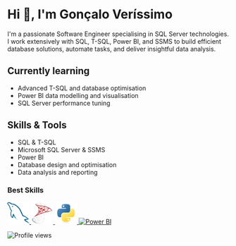 # Hi 👋, I'm Gonçalo Veríssimo

I'm a passionate Software Engineer specialising in SQL Server technologies. I work extensively with SQL, T-SQL, Power BI, and SSMS to build efficient database solutions, automate tasks, and deliver insightful data analysis.

## Currently learning
- Advanced T-SQL and database optimisation
- Power BI data modelling and visualisation
- SQL Server performance tuning

## Skills & Tools
- SQL & T-SQL
- Microsoft SQL Server & SSMS
- Power BI
- Database design and optimisation
- Data analysis and reporting

### Best Skills

<a href="https://www.w3schools.com/sql/" target="_blank">
  <img src="https://raw.githubusercontent.com/devicons/devicon/master/icons/mysql/mysql-original.svg"  
  alt="SQL" width="50">
</a>

<a href="https://learn.microsoft.com/pt-pt/training/modules/get-started-transact-sql-programming/" target="_blank">
  <img src="https://raw.githubusercontent.com/devicons/devicon/master/icons/microsoftsqlserver/microsoftsqlserver-original.svg" 
  alt="T-SQL" width="50">
</a>

<a href="https://www.python.org" target="_blank">
  <img src="https://raw.githubusercontent.com/devicons/devicon/master/icons/python/python-original.svg"  
  alt="Python" width="50">
</a>

<a href="https://powerbi.microsoft.com/" target="_blank">
  <img src="https://github.com/microsoft/PowerBI-Icons/blob/main/SVG/Power-BI.svg"  
  alt="Power BI" width="50">
</a>


![Profile views](https://komarev.com/ghpvc/?username=goncalofverissimo&color=bb0000)
